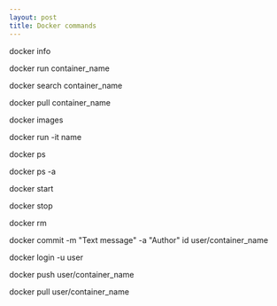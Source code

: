 ```yaml
---
layout: post
title: Docker commands
---
```


docker info

docker run container_name

docker search container_name

docker pull container_name

docker images

docker run -it name

docker ps

docker ps -a

docker start

docker stop

docker rm

docker commit -m "Text message" -a "Author" id user/container_name

docker login -u user

docker push user/container_name

docker pull user/container_name
